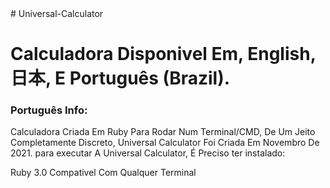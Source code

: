<html>
# Universal-Calculator
<body background="https://images.wallpapersden.com/image/download/beautiful-hd-mountain_bG1raWWUmZqaraWkpJRmaWVlrW5lZQ.jpg"><h1 align:"center">Calculadora Disponivel Em, English, 日本, E Português (Brazil).</h1><p>
  <h3>Português Info:</h3>
  Calculadora Criada Em Ruby Para Rodar Num Terminal/CMD, De Um Jeito Completamente Discreto, Universal Calculator Foi Criada Em Novembro De 2021.
  para executar A Universal Calculator, É Preciso ter instalado:
  
  <n>Ruby 3.0
     Compativel Com Qualquer Terminal
     </n>
  </body> 
  </html>

